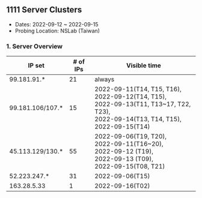 ## 1111 Server Clusters
- Dates: 2022-09-12 ~ 2022-09-15
- Probing Location: NSLab (Taiwan)

### 1. Server Overview
| IP set            | # of IPs | Visible time  |
| ----------------- | -------- | ------------- |
| 99.181.91.*       | 21       | always        |
| 99.181.106/107.*  | 15       | 2022-09-11(T14, T15, T16), <br>2022-09-12(T14, T15), <br>2022-09-13(T11, T13~17, T22, T23), <br>2022-09-14(T13, T14, T15), <br>2022-09-15(T14)|
| 45.113.129/130.*  | 55       | 2022-09-06(T19, T20), <br>2022-09-11(T16~20), <br>2022-09-12 (T19), <br>2022-09-13 (T09), <br>2022-09-15(T08, T21)|
| 52.223.247.*      | 31       | 2022-09-06(T15) |
| 163.28.5.33       | 1        | 2022-09-16(T02) |

